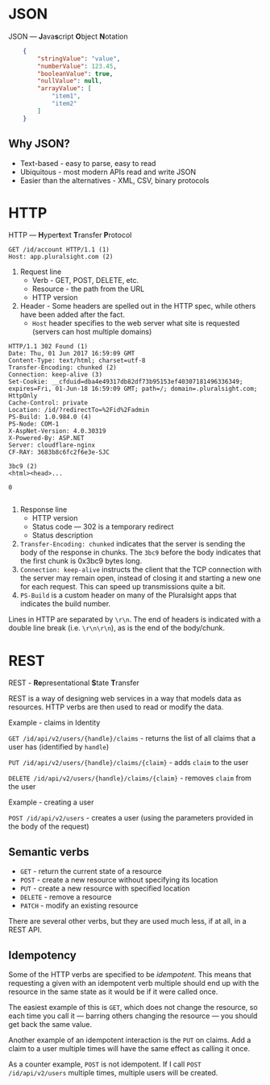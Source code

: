 # JSON

JSON &mdash; **J**ava**s**cript **O**bject **N**otation

```json
    { 
        "stringValue": "value",
        "numberValue": 123.45,
        "booleanValue": true,
        "nullValue": null,
        "arrayValue": [
            "item1",
            "item2"
        ]
    }
```

## Why JSON?

* Text-based - easy to parse, easy to read
* Ubiquitous - most modern APIs read and write JSON
* Easier than the alternatives - XML, CSV, binary protocols

# HTTP

HTTP &mdash; **H**yper**t**ext **T**ransfer **P**rotocol

```http
GET /id/account HTTP/1.1 (1)
Host: app.pluralsight.com (2)
```

1. Request line
    * Verb - GET, POST, DELETE, etc.
    * Resource - the path from the URL
    * HTTP version
2. Header - Some headers are spelled out in the HTTP spec, while others have been added after the fact.
    * `Host` header specifies to the web server what site is requested (servers can host multiple domains)

```http
HTTP/1.1 302 Found (1)
Date: Thu, 01 Jun 2017 16:59:09 GMT
Content-Type: text/html; charset=utf-8
Transfer-Encoding: chunked (2)
Connection: keep-alive (3)
Set-Cookie: __cfduid=dba4e49317db82df73b95153ef40307181496336349; expires=Fri, 01-Jun-18 16:59:09 GMT; path=/; domain=.pluralsight.com; HttpOnly
Cache-Control: private
Location: /id/?redirectTo=%2Fid%2Fadmin
PS-Build: 1.0.984.0 (4)
PS-Node: COM-1
X-AspNet-Version: 4.0.30319
X-Powered-By: ASP.NET
Server: cloudflare-nginx
CF-RAY: 3683b8c6fc2f6e3e-SJC

3bc9 (2)
<html><head>...

0


```

1. Response line
    * HTTP version
    * Status code &mdash; 302 is a temporary redirect
    * Status description
2. `Transfer-Encoding: chunked` indicates that the server is sending the body of the response in chunks. The `3bc9` before the body indicates that the first chunk is 0x3bc9 bytes long.
3. `Connection: keep-alive` instructs the client that the TCP connection with the server may remain open, instead of closing it and starting a new one for each request. This can speed up transmissions quite a bit.
4. `PS-Build` is a custom header on many of the Pluralsight apps that indicates the build number.

Lines in HTTP are separated by `\r\n`. The end of headers is indicated with a double line break (i.e. `\r\n\r\n`), as is the end of the body/chunk.

# REST 

REST - **Re**presentational **S**tate **T**ransfer

REST is a way of designing web services in a way that models data as resources. 
HTTP verbs are then used to read or modify the data.

Example - claims in Identity

`GET /id/api/v2/users/{handle}/claims` - returns the list of all claims that a user has (identified by `handle`)

`PUT /id/api/v2/users/{handle}/claims/{claim}` - adds `claim` to the user

`DELETE /id/api/v2/users/{handle}/claims/{claim}` - removes `claim` from the user

Example - creating a user

`POST /id/api/v2/users` - creates a user (using the parameters provided in the body of the request)

## Semantic verbs

* `GET` - return the current state of a resource
* `POST` - create a new resource without specifying its location
* `PUT` - create a new resource with specified location
* `DELETE` - remove a resource
* `PATCH` - modify an existing resource

There are several other verbs, but they are used much less, if at all, in a REST API.

## Idempotency

Some of the HTTP verbs are specified to be *idempotent*. This means that requesting a given with an idempotent verb multiple should end up with the resource in the same state as it would be if it were called once.

The easiest example of this is `GET`, which does not change the resource, so each time you call it &mdash; barring others changing the resource &mdash; you should get back the same value.

Another example of an idempotent interaction is the `PUT` on claims. Add a claim to a user multiple times will have the same effect as calling it once.

As a counter example, `POST` is not idempotent. If I call `POST /id/api/v2/users` multiple times, multiple users will be created.